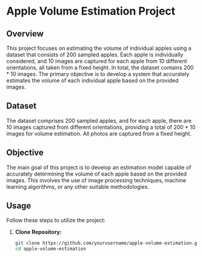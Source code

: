 # Apple Volume Estimation Project

## Overview

This project focuses on estimating the volume of individual apples using a dataset that consists of 200 sampled apples. Each apple is individually considered, and 10 images are captured for each apple from 10 different orientations, all taken from a fixed height. In total, the dataset contains 200 * 10 images. The primary objective is to develop a system that accurately estimates the volume of each individual apple based on the provided images.

## Dataset

The dataset comprises 200 sampled apples, and for each apple, there are 10 images captured from different orientations, providing a total of 200 * 10 images for volume estimation. All photos are captured from a fixed height.

## Objective

The main goal of this project is to develop an estimation model capable of accurately determining the volume of each apple based on the provided images. This involves the use of image processing techniques, machine learning algorithms, or any other suitable methodologies.


## Usage

Follow these steps to utilize the project:

1. **Clone Repository:**
   ```bash
   git clone https://github.com/yourusername/apple-volume-estimation.git
   cd apple-volume-estimation
